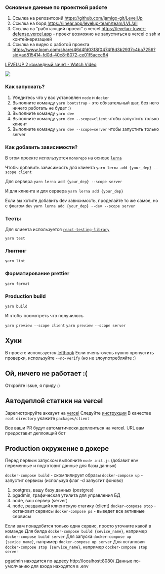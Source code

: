 ### Основные данные по проектной работе
1. Ссылка на репозиторий https://github.com/jamigo-git/LevelUp
2. Ссылка на борд https://linear.app/levelup-team/team/LVL/all 
3. Ссылка на "работающий проект" в vercel https://levelup-tower-defense.vercel.app - проект возможно не запуститься в vercel с ssh и контейнеризацией
4. Ссылка на видео с работой проекта https://www.loom.com/share/46d4fd03f8f0474f8d3b2937c4ba7256?sid=ad815414-fd0d-40c8-8072-ce01f5accc84 
<div>
    <a href="https://www.loom.com/share/46d4fd03f8f0474f8d3b2937c4ba7256">
      <p>LEVELUP 2 командный зачет - Watch Video</p>
    </a>
    <a href="https://www.loom.com/share/46d4fd03f8f0474f8d3b2937c4ba7256">
      <img style="max-width:300px;" src="https://cdn.loom.com/sessions/thumbnails/46d4fd03f8f0474f8d3b2937c4ba7256-1b5c1827abc4092c-full-play.gif">
    </a>
  </div>

### Как запускать?

1. Убедитесь что у вас установлен `node` и `docker`
2. Выполните команду `yarn bootstrap` - это обязательный шаг, без него ничего работать не будет :)
3. Выполните команду `yarn dev`
3. Выполните команду `yarn dev --scope=client` чтобы запустить только клиент
4. Выполните команду `yarn dev --scope=server` чтобы запустить только server


### Как добавить зависимости?
В этом проекте используется `monorepo` на основе [`lerna`](https://github.com/lerna/lerna)

Чтобы добавить зависимость для клиента 
```yarn lerna add {your_dep} --scope client```

Для сервера
```yarn lerna add {your_dep} --scope server```

И для клиента и для сервера
```yarn lerna add {your_dep}```


Если вы хотите добавить dev зависимость, проделайте то же самое, но с флагом `dev`
```yarn lerna add {your_dep} --dev --scope server```


### Тесты

Для клиента используется [`react-testing-library`](https://testing-library.com/docs/react-testing-library/intro/)

```yarn test```

### Линтинг

```yarn lint```

### Форматирование prettier

```yarn format```

### Production build

```yarn build```

И чтобы посмотреть что получилось


`yarn preview --scope client`
`yarn preview --scope server`

## Хуки
В проекте используется [lefthook](https://github.com/evilmartians/lefthook)
Если очень-очень нужно пропустить проверки, используйте `--no-verify` (но не злоупотребляйте :)

## Ой, ничего не работает :(

Откройте issue, я приду :)

## Автодеплой статики на vercel
Зарегистрируйте аккаунт на [vercel](https://vercel.com/)
Следуйте [инструкции](https://vitejs.dev/guide/static-deploy.html#vercel-for-git)
В качестве `root directory` укажите `packages/client`

Все ваши PR будут автоматически деплоиться на vercel. URL вам предоставит деплоящий бот

## Production окружение в докере
Перед первым запуском выполните `node init.js` (добавит env переменные и подготовит данные для базы данных)

`docker-compose build` - скомпилирует образы
`docker-compose up` - запустит сервисы (используя флаг -d запустит фоново)
1. postgres, вашу базу данных (postgres)
2. pgadmin, графическая утилита для управления БД
3. node, ваш сервер (server)
4. node, раздающий клиентскую статику (client)
`docker-compose stop` - остановит сервисы
`docker-compose ps` - выведет все активные сервисы

Если вам понадобится только один сервис, просто уточните какой в команде
Для билда `docker-compose build {sevice_name}`, например `docker-compose build server`
Для запуска `docker-compose up {sevice_name}`, например `docker-compose up server`
Для остановки `docker-compose stop {service_name}`, например `docker-compose stop server`

pgadmin находится по адресу http://localhost:8080/
Данные по-умолчанию для входа находятся в .env